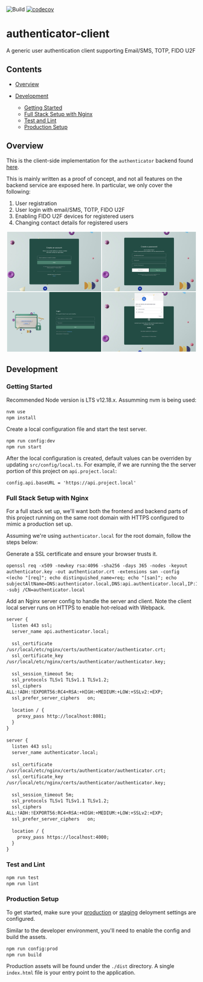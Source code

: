 ![Build](https://github.com/fmitra/authenticator-client/workflows/Build/badge.svg) [![codecov](https://codecov.io/gh/fmitra/authenticator-client/branch/master/graph/badge.svg?token=8PYD45QC0B&service=github)](https://codecov.io/gh/fmitra/authenticator-client)

# authenticator-client

A generic user authentication client supporting Email/SMS, TOTP, FIDO U2F

## Contents

* [Overview](#overview)

* [Development](#development)

  * [Getting Started](#getting-started)
  * [Full Stack Setup with Nginx](#dev-fullstack)
  * [Test and Lint](#test-and-lint)
  * [Production Setup](#production)

## <a name="overview">Overview</a>

This is the client-side implementation for the `authenticator` backend found [here](https://github.com/fmitra/authenticator).

This is mainly written as a proof of concept, and not all features on the backend service
are exposed here. In particular, we only cover the following:

1. User registration
2. User login with email/SMS, TOTP, FIDO U2F
3. Enabling FIDO U2F devices for registered users
4. Changing contact details for registered users

![ui](./docs/img/screens.jpg)

## <a name="development">Development</a>

### <a name="getting-started">Getting Started</a>

Recommended Node version is LTS v12.18.x.  Assumming nvm is being used:

```
nvm use
npm install
```

Create a local configuration file and start the test server.

```
npm run config:dev
npm run start
```

After the local configuration is created, default values can be overriden by updating
`src/config/local.ts`. For example, if we are running the the server portion of
this project on `api.project.local`:

```
config.api.baseURL = 'https://api.project.local'
```

### <a name="dev-fullstack">Full Stack Setup with Nginx</a>

For a full stack set up, we'll want both the frontend and backend parts of this
project running on the same root domain with HTTPS configured to mimic a production
set up.

Assuming we're using `authenticator.local` for the root domain, follow the steps
below:

Generate a SSL certificate and ensure your browser trusts it.

```
openssl req -x509 -newkey rsa:4096 -sha256 -days 365 -nodes -keyout authenticator.key -out authenticator.crt -extensions san -config <(echo "[req]"; echo distinguished_name=req; echo "[san]"; echo subjectAltName=DNS:authenticator.local,DNS:api.authenticator.local,IP:127.0.0.1) -subj /CN=authenticator.local
```

Add an Nginx server config to handle the server and client. Note the client local server
runs on HTTPS to enable hot-reload with Webpack.

```
server {
  listen 443 ssl;
  server_name api.authenticator.local;

  ssl_certificate /usr/local/etc/nginx/certs/authenticator/authenticator.crt;
  ssl_certificate_key /usr/local/etc/nginx/certs/authenticator/authenticator.key;

  ssl_session_timeout 5m;
  ssl_protocols TLSv1 TLSv1.1 TLSv1.2;
  ssl_ciphers  ALL:!ADH:!EXPORT56:RC4+RSA:+HIGH:+MEDIUM:+LOW:+SSLv2:+EXP;
  ssl_prefer_server_ciphers   on;

  location / {
    proxy_pass http://localhost:8081;
  }
}

server {
  listen 443 ssl;
  server_name authenticator.local;

  ssl_certificate /usr/local/etc/nginx/certs/authenticator/authenticator.crt;
  ssl_certificate_key /usr/local/etc/nginx/certs/authenticator/authenticator.key;

  ssl_session_timeout 5m;
  ssl_protocols TLSv1 TLSv1.1 TLSv1.2;
  ssl_ciphers  ALL:!ADH:!EXPORT56:RC4+RSA:+HIGH:+MEDIUM:+LOW:+SSLv2:+EXP;
  ssl_prefer_server_ciphers   on;

  location / {
    proxy_pass https://localhost:4000;
  }
}
```

### <a name="test-and-lint">Test and Lint</a>

```
npm run test
npm run lint
```

### <a name="production">Production Setup</a>

To get started, make sure your [production](./src/config/production.ts) or [staging](./src/config/staging.ts) deloyment settings are configured.

Similar to the developer environment, you'll need to enable the config and build the assets.

```
npm run config:prod
npm run build
```

Production assets will be found under the `./dist` directory. A single `index.html` file
is your entry point to the application.
